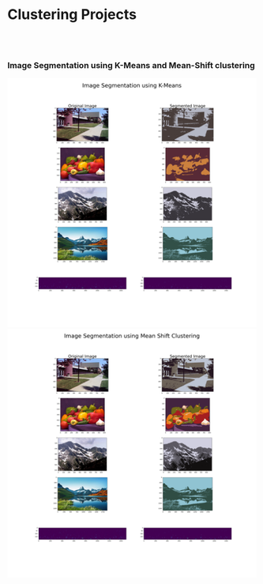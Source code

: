 # Clustering Projects
<br /><br />

### Image Segmentation using K-Means and Mean-Shift clustering
![Alt text](Image_Segmentation/Images/Image_Segmentation_K_MeansClustering.png "")
<br />
![Alt text](Image_Segmentation/Images/Image_Segmentation_Mean_Shift_Clustering.png "")
<br /><br /><br /><br />


